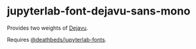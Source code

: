 # jupyterlab-font-dejavu-sans-mono

Provides two weights of [Dejavu](https://dejavu-fonts.github.io/).

Requires [@deathbeds/jupyterlab-fonts](../jupyterlab-fonts/).
